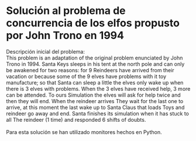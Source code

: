 # Solución al problema de concurrencia de los elfos propusto por John Trono en 1994
Descripción inicial del problema: <br>
This problem is an adaptation of the original problem enunciated by John Trono in 1994. Santa Keys sleeps in his tent at the north pole and can only be awakened for two reasons: for 9 Reindeers have arrived from their vacation or because some of the 9 elves have problems with it toy manufacture; so that Santa can sleep a little the elves only wake up when there is 3 elves with problems. When the 3 elves have received help, 3 more can be attended. To ours Simulation the elves will ask for help twice and then they will end. When the reindeer arrives They wait for the last one to arrive, at this moment the last wake up to Santa Claus that loads Toys and reindeer go away and end. Santa finishes its simulation when it has stuck to all The reindeer (1 time) and responded 6 shifts of doubts.
<br>
<br>
Para esta solución se han utilizado monitores hechos en Python.
